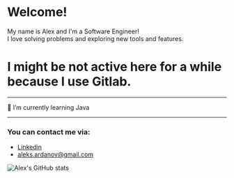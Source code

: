 # Welcome!
 My name is Alex and I'm a Software Engineer! </br>
 I love solving problems and exploring new tools and features. </br>
# I might be not active here for a while because I use Gitlab.
_____
<!-- 🔭 I’m currently working on [Human Rights First - Blue Witness](https://github.com/Lambda-School-Labs/human-rights-first-police-fe-a) </br> -->
🌱 I’m currently learning Java 
_____
 ### You can contact me via:
* [Linkedin](https://www.linkedin.com/in/aleksandr-ardanov/)
* [aleks.ardanov@gmail.com](mailto:aleks.ardanov@gmail.com)



![Alex's GitHub stats](https://github-readme-stats.vercel.app/api?username=aleksandr-ardanov&theme=nord)
